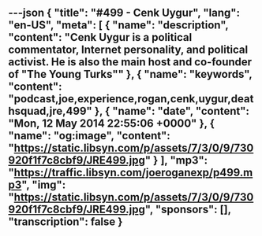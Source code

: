 ---json
{
  "title": "#499 - Cenk Uygur",
  "lang": "en-US",
  "meta": [
    {
      "name": "description",
      "content": "Cenk Uygur is a political commentator, Internet personality, and political activist. He is also the main host and co-founder of \"The Young Turks\""
    },
    {
      "name": "keywords",
      "content": "podcast,joe,experience,rogan,cenk,uygur,deathsquad,jre,499"
    },
    {
      "name": "date",
      "content": "Mon, 12 May 2014 22:55:06 +0000"
    },
    {
      "name": "og:image",
      "content": "https://static.libsyn.com/p/assets/7/3/0/9/730920f1f7c8cbf9/JRE499.jpg"
    }
  ],
  "mp3": "https://traffic.libsyn.com/joeroganexp/p499.mp3",
  "img": "https://static.libsyn.com/p/assets/7/3/0/9/730920f1f7c8cbf9/JRE499.jpg",
  "sponsors": [],
  "transcription": false
}
---
<episode-header />

<timemark seconds="0" />

<transcribe-call-to-action />

<episode-footer />
